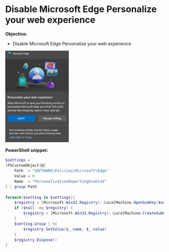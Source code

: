 # Disable Microsoft Edge Personalize your web experience

<b>Objective:</b>

* Disable Microsoft Edge Personalize your web experience

<img src="img/popup.png" width=40% height=40%>

<b>PowerShell snippet:</b>

```powershell
$settings = 
[PSCustomObject]@{
    Path  = "SOFTWARE\Policies\Microsoft\Edge"
    Value = 0
    Name  = "PersonalizationReportingEnabled"
} | group Path

foreach($setting in $settings){
    $registry = [Microsoft.Win32.Registry]::LocalMachine.OpenSubKey($setting.Name, $true)
    if ($null -eq $registry) {
        $registry = [Microsoft.Win32.Registry]::LocalMachine.CreateSubKey($setting.Name, $true)
    }
    $setting.Group | %{
        $registry.SetValue($_.name, $_.value)
    }
    $registry.Dispose()
}
```
